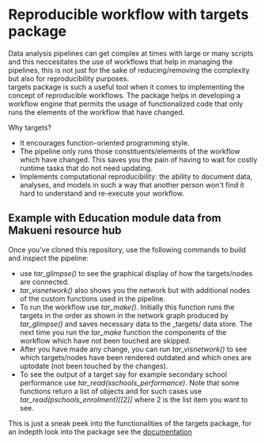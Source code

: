# Reproducible workflow with targets package
Data analysis pipelines can get complex at times with large or many scripts and this neccesitates the use of workflows that help in managing the pipelines, this is not just for the sake of reducing/removing the complexity but also for reproducibility purposes.    
targets package is such a useful tool when it comes to implementing the concept of reproducible workflows. The package helps in developing a workflow engine that permits the usage of functionalized code that only runs the elements of the workflow that have changed.  

Why targets?  
 * It encourages function-oriented programming style.  
 * The pipeline only runs those constituents/elements of the workflow which have changed. This saves you the pain of having to wait for costly runtime tasks that do not need updating.  
 * Implements computational reproducibility: the ability to document data, analyses, and models in such a way that another person won't find it hard to understand and re-execute your workflow. 

## Example with Education module data from Makueni resource hub

Once you've cloned this repository, use the following commands to build and inspect the pipeline:   

  - use *tar_glimpse()* to see the graphical display of how the targets/nodes are connected.    
  - *tar_visnetwork()* also shows you the network but with additional nodes of the custom functions used in the pipeline.    
  - To run the workflow use *tar_make()*. Initially this function runs the targets in the order as shown in the network graph produced by *tar_glimpse()* and saves necessary data to the _targets/ data store. The next time you run the *tar_make* function the components of the workflow which have not been touched are skipped.  
  - After you have made any change, you can run *tar_visnetwork()* to see which targets/nodes have been rendered outdated and which ones are uptodate (not been touched by the changes).   
  - To see the output of a target say for example secondary school performance use *tar_read(sschools_performance)*. Note that some functions return a list of objects and for such cases use *tar_read(pschools_enrolment)[[2]]*  where 2 is the list item you want to see.  
  

  
This is just a sneak peek into the functionalities of the targets package, for an indepth look into the package see the  [documentation](https://books.ropensci.org/targets/index.html)




